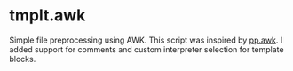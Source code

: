 # tmplt.awk
Simple file preprocessing using AWK.
This script was inspired by [pp.awk](https://github.com/TeddyDD/pp.awk).
I added support for comments and custom interpreter selection for template blocks.
